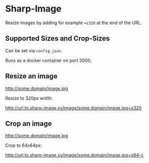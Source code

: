 # Sharp-Image

Resize images by adding for example `=s320` at the end of the URL.

## Supported Sizes and Crop-Sizes

Can be set via `config.json`.

Runs as a docker container on port 3000.

## Resize an image

http://some.domain/image.jpg

Resize to 320px width: 

http://url.to.sharp-image.xy/image/some.domain/image.jpg=s320

## Crop an image

http://some.domain/image.jpg

Crop to 64x64px: 

http://url.to.sharp-image.xy/image/some.domain/image.jpg=s64-c
